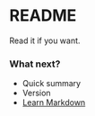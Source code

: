 # README #

Read it if you want.

### What next? ###

* Quick summary
* Version
* [Learn Markdown](https://bitbucket.org/tutorials/markdowndemo)

